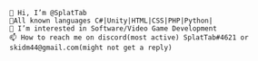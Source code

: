     👋 Hi, I’m @SplatTab
    📝All known languages C#|Unity|HTML|CSS|PHP|Python|
    👀 I’m interested in Software/Video Game Development
    📫 How to reach me on discord(most active) SplatTab#4621 or skidm44@gmail.com(might not get a reply)
